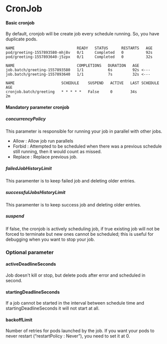 # CronJob

#### Basic cronjob
By default, cronjob will be create job every schedule running. So, you have duplicate pods. 
~~~~
NAME                            READY   STATUS      RESTARTS   AGE
pod/greeting-1557893580-mhj8v   0/1     Completed   0          92s
pod/greeting-1557893640-j5zpx   0/1     Completed   0          32s

NAME                            COMPLETIONS   DURATION   AGE
job.batch/greeting-1557893580   1/1           6s         92s <---
job.batch/greeting-1557893640   1/1           7s         32s <---

NAME                     SCHEDULE    SUSPEND   ACTIVE   LAST SCHEDULE   AGE
cronjob.batch/greeting   * * * * *   False     0        34s             2m
~~~~

#### Mandatory parameter cronjob

##### concurrencyPolicy
This parameter is responsible for running your job in parallel with other jobs.
- Allow : Allow job run parallels
- Forbid : Attempted to be scheduled when there was a previous schedule still running, then it would count as missed. 
- Replace : Replace previous job.

##### failedJobHistoryLimit
This paramenter is to keep failed job and deleting older entries.

##### successfulJobsHistoryLimit
This paramenter is to keep success job and deleting older entries.

##### suspend
If false, the cronjob is actively scheduling job, if true existing job will not be forced to terminate but new ones cannot be scheduled; this is useful for debugging when you want to stop your job.

### Optional parameter

#### activeDeadlineSeconds
Job doesn't kill or stop, but delete pods after error and scheduled in second.

#### startingDeadlineSeconds
If a job cannot be started in the interval between schedule time and startingDeadlineSeconds it will not start at all.

#### backoffLimit
Number of retries for pods launched by the job. If you want your pods to never restart (“restartPolicy : Never”), you need to set it at 0. 